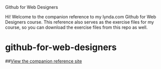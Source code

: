 
Github for Web Designers

Hi! Welcome to the companion reference to my lynda.com Github for Web Designers course. This reference also serves as the exercise files for my course, so you can download the exercise files from this repo as well.

# github-for-web-designers

##[View the companion reference site](https://github.com/jeradbowles/github-for-web-designers)
